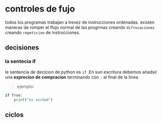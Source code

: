 # controles de fujo 
todos los programas trabajan a trevez de instrucciones ordenadas.
existen maneras de romper el flujo normal de las progrmas creando `difrucaciones` creando `repeticion` de instrucciones.
## decisiones 
### la sentecia if 
le sentencia de decicion de python es `if` .En sun escritura debemos añadsir una **exprecion de compracion** terminando con `:` al final de la linea 
> ejemplo:

```python
if True:
    print("es verdad")
```
## ciclos 
